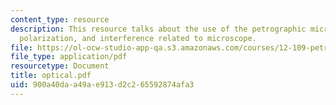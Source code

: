 ```yaml
---
content_type: resource
description: This resource talks about the use of the petrographic microscope, refraction,
  polarization, and interference related to microscope.
file: https://ol-ocw-studio-app-qa.s3.amazonaws.com/courses/12-109-petrology-fall-2005/900a40daa49ae913d2c265592874afa3_optical.pdf
file_type: application/pdf
resourcetype: Document
title: optical.pdf
uid: 900a40da-a49a-e913-d2c2-65592874afa3
---
```

